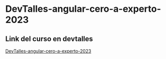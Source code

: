 # DevTalles-angular-cero-a-experto-2023

## Link del curso en devtalles

[DevTalles-angular-cero-a-experto-2023](https://cursos.devtalles.com/courses/take/angular/lessons/41444281-clases-basicas)

